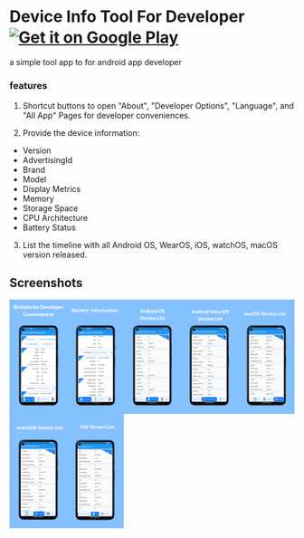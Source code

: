 # Device Info Tool For Developer<a href="https://play.google.com/store/apps/details?id=com.tonynowater.mobileosversions.mobile_os_versions"><img alt="Get it on Google Play" src="https://play.google.com/intl/en_us/badges/images/generic/en-play-badge.png" height=60px align="center"/></a>

a simple tool app to for android app developer

### features
1. Shortcut buttons to open "About", "Developer Options", "Language", and "All App" Pages for developer conveniences.

2. Provide the device information:
- Version
- AdvertisingId
- Brand
- Model
- Display Metrics
- Memory
- Storage Space
- CPU Architecture
- Battery Status

3. List the timeline with all Android OS, WearOS, iOS, watchOS, macOS version released.


## Screenshots
<img src="screenshots/screenshot 1.png" width="20%" align="left">
<img src="screenshots/screenshot 2.png" width="20%" align="left">
<img src="screenshots/screenshot 3.png" width="20%" align="left">
<img src="screenshots/screenshot 4.png" width="20%" align="left">
<img src="screenshots/screenshot 5.png" width="20%" align="left">
<img src="screenshots/screenshot 6.png" width="20%" align="left">
<img src="screenshots/screenshot 7.png" width="20%" align="left">